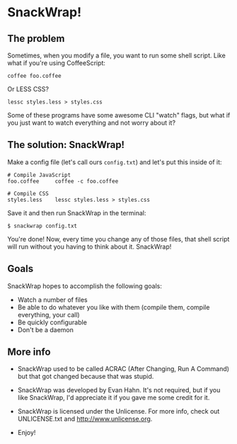 SnackWrap!
==========

The problem
-----------

Sometimes, when you modify a file, you want to run some shell script. Like what
if you're using CoffeeScript:

    coffee foo.coffee

Or LESS CSS?

    lessc styles.less > styles.css

Some of these programs have some awesome CLI "watch" flags, but what if you just
want to watch everything and not worry about it?

The solution: SnackWrap!
------------------------

Make a config file (let's call ours `config.txt`) and let's put this inside of
it:

    # Compile JavaScript
    foo.coffee     coffee -c foo.coffee

    # Compile CSS
    styles.less    lessc styles.less > styles.css

Save it and then run SnackWrap in the terminal:

    $ snackwrap config.txt

You're done! Now, every time you change any of those files, that shell script
will run without you having to think about it. SnackWrap!

Goals
-----

SnackWrap hopes to accomplish the following goals:

* Watch a number of files
* Be able to do whatever you like with them (compile them, compile everything,
  your call)
* Be quickly configurable
* Don't be a daemon

More info
---------

* SnackWrap used to be called ACRAC (After Changing, Run A Command) but that
  got changed because that was stupid.

* SnackWrap was developed by Evan Hahn. It's not required, but if you like
  SnackWrap, I'd appreciate it if you gave me some credit for it.

* SnackWrap is licensed under the Unlicense. For more info, check out
  UNLICENSE.txt and <http://www.unlicense.org>.

* Enjoy!
